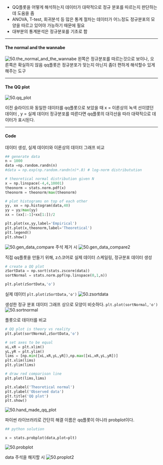 - QQ플롯을 어떻게 해석하는지
데이터가 대략적으로 정규 분포를 따르는지 판단하는 데 도움을 줌
- ANOVA, T-test, 회귀분석 등 많은 통계 절차는 데이터가 어느정도 정규분포의 모양을 따르고 있어야 가능하기 때문에 필요
- 대부분의 통계분석은 정규분포를 기초로 함
----
#### The normal and the wannabe
![50.the_normal_and_the_wannabe](../pic/6.descriptive%20statistics/50.the_normal_and_the_wannabe.png)
왼쪽은 정규분포를 따르는것으로 보이나, 오른쪽은 확실하지 않음
qq플롯은 정규분포가 맞는지 아닌지 좀더 편하게 해석할수 있게 해주는 도구

---
#### The QQ plot
![50.qq_plot](../pic/6.descriptive%20statistics/50.qq_plot.png)

이전 슬라이드와 동일한 데이터를 qq플롯으로 보았을 때
x = 이론상의 녹색 선이였던 데이터 , y = 실제 데이터
정규분포를 따른다면 qq플롯의 대각선을 따라 대략적으로 데이터가 표시된다.

---
#### Code

데이터 생성, 실제 데이터와 이론상의 데이터 그래프 비교
```python
## generate data
n = 1000
data =np.random.randn(n)
#data = np.exp(np.random.randn(n)*.8) # log-norm distributution

# theoretical normal distribution given N
x = np.linspace(-4,4,10001)
theonorm = stats.norm.pdf(x)
theonorm = theonorm/max(theonorm)

# plot histograms on top of each other
yy, xx = np.histogram(data,40)
yy = yy/max(yy)
xx = (xx[:-1]+xx[1:])/2

plt.plot(xx,yy,label='Empirical')
plt.plot(x,theonorm,label='Theoretical')
plt.legend()
plt.show()
```
![50.gen_data_compare](../pic/6.descriptive%20statistics/50.gen_data_compare.png)
주석 제거 시 
![50.gen_data_compare2](../pic/6.descriptive%20statistics/50.gen_data_compare2.png)

직접 qq플롯을 만들기 위해, z스코어로 실제 데이터 스케일링, 정규분포 데이터 생성
```python
# create a QQ plot
zSortData = np.sort(stats.zscore(data))
sortNormal = stats.norm.ppf(np.linspace(0,1,n))

plt.plot(zSortData,'o')
```
실제 데이터
`plt.plot(zSortData,'o')`
![50.zsortdata](../pic/6.descriptive%20statistics/50.zsortdata.png)

생성한 정규 분포 데이터
 그래프 상으로 모양이 비슷하다.
`plt.plot(sortNormal,'o')`
![50.sortnormal](../pic/6.descriptive%20statistics/50.sortnormal.png)

플롯으로  데이터를 비교
```python
# QQ plot is theory vs reality
plt.plot(sortNormal,zSortData,'o')

# set axes to be equal
xL,xR = plt.xlim()
yL,yR = plt.ylim()
lims = [np.min([xL,xR,yL,yR]),np.max([xL,xR,yL,yR])]
plt.xlim(lims)
plt.ylim(lims)

# draw red comparison line
plt.plot(lims,lims)

plt.xlabel('Theoretical normal')
plt.ylabel('Observed data')
plt.title('QQ plot')
plt.show()
```
![50.hand_made_qq_plot](../pic/6.descriptive%20statistics/50.hand_made_qq_plot.png)

파이썬 라이브러리로 간단히 해결
이름은 qq플롯이 아니라 probplot이다.
```python
## python solution

x = stats.probplot(data,plot=plt)
```
![50.probplot](../pic/6.descriptive%20statistics/50.probplot.png)

data 주석을 해지할 시 
![50.proplot2](../pic/6.descriptive%20statistics/50.proplot2.png)
